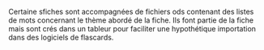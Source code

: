 Certaine sfiches sont accompagnées de fichiers ods contenant des listes de mots concernant le thème abordé de la fiche. Ils font partie de la fiche mais sont crés dans un tableur pour faciliter une hypothétique importation dans des logiciels de flascards.